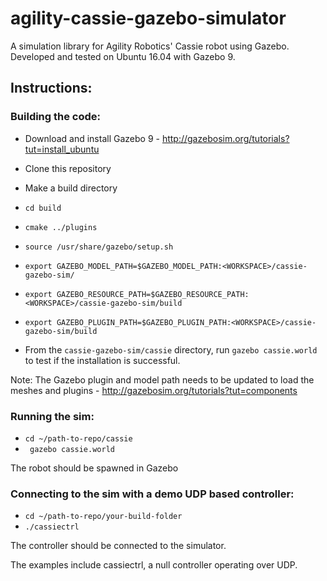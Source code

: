 # agility-cassie-gazebo-simulator

A simulation library for Agility Robotics' Cassie robot using Gazebo.
Developed and tested on Ubuntu 16.04 with Gazebo 9.

## Instructions:

### Building the code:
* Download and install Gazebo 9 - http://gazebosim.org/tutorials?tut=install_ubuntu
* Clone this repository
* Make a build directory
* `cd build`
* `cmake ../plugins`

* `source /usr/share/gazebo/setup.sh` 
* `export GAZEBO_MODEL_PATH=$GAZEBO_MODEL_PATH:<WORKSPACE>/cassie-gazebo-sim/`
* `export GAZEBO_RESOURCE_PATH=$GAZEBO_RESOURCE_PATH:<WORKSPACE>/cassie-gazebo-sim/build`
* `export GAZEBO_PLUGIN_PATH=$GAZEBO_PLUGIN_PATH:<WORKSPACE>/cassie-gazebo-sim/build`
* From the `cassie-gazebo-sim/cassie` directory, run `gazebo cassie.world` to test if the installation is successful. 

Note: The Gazebo plugin and model path needs to be updated to load the meshes and plugins - http://gazebosim.org/tutorials?tut=components

### Running the sim:
* `cd ~/path-to-repo/cassie`
* ` gazebo cassie.world`

The robot should be spawned in Gazebo

### Connecting to the sim with a demo UDP based controller:
* `cd ~/path-to-repo/your-build-folder`
* `./cassiectrl`

The controller should be connected to the simulator.

The examples include cassiectrl, a null controller operating over UDP.
